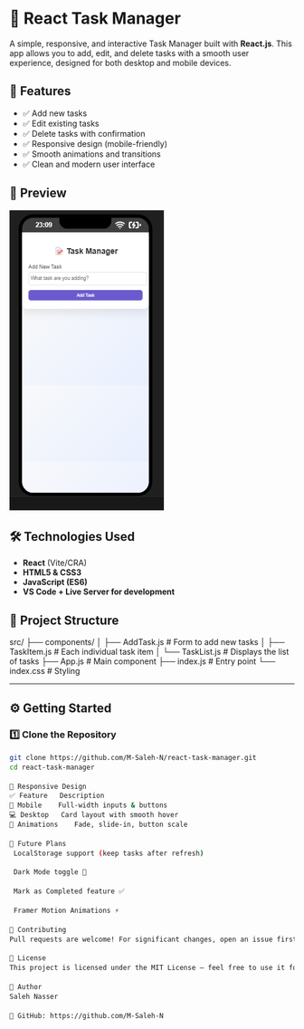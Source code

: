 # 📝 React Task Manager

A simple, responsive, and interactive Task Manager built with **React.js**. This app allows you to add, edit, and delete tasks with a smooth user experience, designed for both desktop and mobile devices.

## 🚀 Features

- ✅ Add new tasks
- ✅ Edit existing tasks
- ✅ Delete tasks with confirmation
- ✅ Responsive design (mobile-friendly)
- ✅ Smooth animations and transitions
- ✅ Clean and modern user interface

## 📸 Preview

![Task Manager Screenshot](./assets/taskmanager_ss.png) 

## 🛠️ Technologies Used

- **React** (Vite/CRA)
- **HTML5 & CSS3**
- **JavaScript (ES6)**
- **VS Code + Live Server for development**

## 📂 Project Structure

src/
├── components/
│ ├── AddTask.js # Form to add new tasks
│ ├── TaskItem.js # Each individual task item
│ └── TaskList.js # Displays the list of tasks
├── App.js # Main component
├── index.js # Entry point
└── index.css # Styling


---

## ⚙️ Getting Started

### 1️⃣ Clone the Repository

```bash
git clone https://github.com/M-Saleh-N/react-task-manager.git
cd react-task-manager

📱 Responsive Design
✅ Feature	Description
📲 Mobile	Full-width inputs & buttons
💻 Desktop	Card layout with smooth hover
🎨 Animations	Fade, slide-in, button scale

🌟 Future Plans
 LocalStorage support (keep tasks after refresh)

 Dark Mode toggle 🌙

 Mark as Completed feature ✅

 Framer Motion Animations ⚡

🤝 Contributing
Pull requests are welcome! For significant changes, open an issue first to discuss what you would like to change or add.

📃 License
This project is licensed under the MIT License — feel free to use it for personal or commercial projects.

👤 Author
Saleh Nasser

🔗 GitHub: https://github.com/M-Saleh-N